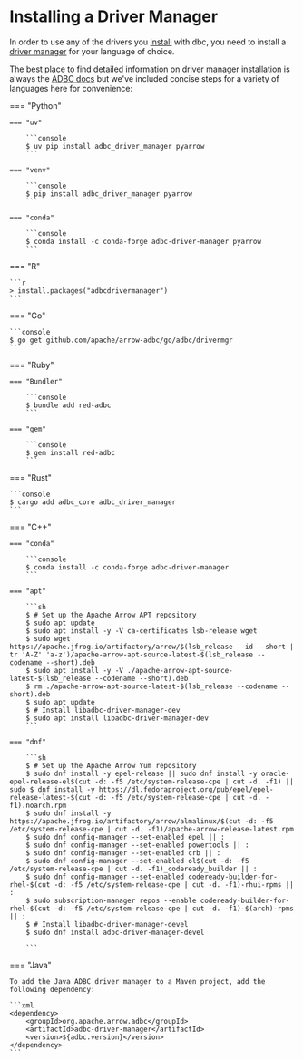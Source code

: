 # Installing a Driver Manager

In order to use any of the drivers you [install](./installing.md) with dbc, you need to install a [driver manager](../concepts/driver_manager.md) for your language of choice.

The best place to find detailed information on driver manager installation is always the [ADBC docs](https://arrow.apache.org/adbc/) but we've included concise steps for a variety of languages here for convenience:

=== "Python"

    === "uv"

        ```console
        $ uv pip install adbc_driver_manager pyarrow
        ```

    === "venv"

        ```console
        $ pip install adbc_driver_manager pyarrow
        ```

    === "conda"

        ```console
        $ conda install -c conda-forge adbc-driver-manager pyarrow
        ```

=== "R"

    ```r
    > install.packages("adbcdrivermanager")
    ```

=== "Go"

    ```console
    $ go get github.com/apache/arrow-adbc/go/adbc/drivermgr
    ```

=== "Ruby"

    === "Bundler"

        ```console
        $ bundle add red-adbc
        ```

    === "gem"

        ```console
        $ gem install red-adbc
        ```

=== "Rust"

    ```console
    $ cargo add adbc_core adbc_driver_manager
    ```

=== "C++"

    === "conda"

        ```console
        $ conda install -c conda-forge adbc-driver-manager
        ```

    === "apt"

        ```sh
        $ # Set up the Apache Arrow APT repository
        $ sudo apt update
        $ sudo apt install -y -V ca-certificates lsb-release wget
        $ sudo wget https://apache.jfrog.io/artifactory/arrow/$(lsb_release --id --short | tr 'A-Z' 'a-z')/apache-arrow-apt-source-latest-$(lsb_release --codename --short).deb
        $ sudo apt install -y -V ./apache-arrow-apt-source-latest-$(lsb_release --codename --short).deb
        $ rm ./apache-arrow-apt-source-latest-$(lsb_release --codename --short).deb
        $ sudo apt update
        $ # Install libadbc-driver-manager-dev
        $ sudo apt install libadbc-driver-manager-dev
        ```

    === "dnf"

        ```sh
        $ # Set up the Apache Arrow Yum repository
        $ sudo dnf install -y epel-release || sudo dnf install -y oracle-epel-release-el$(cut -d: -f5 /etc/system-release-cpe | cut -d. -f1) || sudo $ dnf install -y https://dl.fedoraproject.org/pub/epel/epel-release-latest-$(cut -d: -f5 /etc/system-release-cpe | cut -d. -f1).noarch.rpm
        $ sudo dnf install -y https://apache.jfrog.io/artifactory/arrow/almalinux/$(cut -d: -f5 /etc/system-release-cpe | cut -d. -f1)/apache-arrow-release-latest.rpm
        $ sudo dnf config-manager --set-enabled epel || :
        $ sudo dnf config-manager --set-enabled powertools || :
        $ sudo dnf config-manager --set-enabled crb || :
        $ sudo dnf config-manager --set-enabled ol$(cut -d: -f5 /etc/system-release-cpe | cut -d. -f1)_codeready_builder || :
        $ sudo dnf config-manager --set-enabled codeready-builder-for-rhel-$(cut -d: -f5 /etc/system-release-cpe | cut -d. -f1)-rhui-rpms || :
        $ sudo subscription-manager repos --enable codeready-builder-for-rhel-$(cut -d: -f5 /etc/system-release-cpe | cut -d. -f1)-$(arch)-rpms || :
        $ # Install libadbc-driver-manager-devel
        $ sudo dnf install adbc-driver-manager-devel

        ```

=== "Java"

    To add the Java ADBC driver manager to a Maven project, add the following dependency:

    ```xml
    <dependency>
        <groupId>org.apache.arrow.adbc</groupId>
        <artifactId>adbc-driver-manager</artifactId>
        <version>${adbc.version}</version>
    </dependency>
    ```
